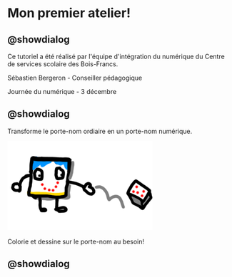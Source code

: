 # Mon premier atelier!

## @showdialog
Ce tutoriel a été réalisé par l'équipe d'intégration du numérique du Centre de services scolaire des Bois-Francs.

Sébastien Bergeron - Conseiller pédagogique

Journée du numérique - 3 décembre

## @showdialog
Transforme le porte-nom ordiaire en un porte-nom numérique.

![CSSBF](https://github.com/sbergeroncp/tuto/blob/master/dice.png?raw=true)

Colorie et dessine sur le porte-nom au besoin!

## @showdialog
